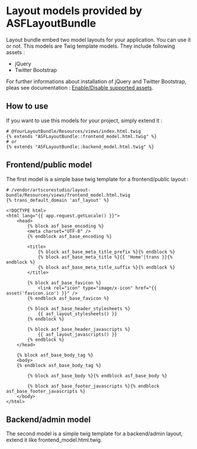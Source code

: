 # Layout models provided by ASFLayoutBundle

Layout bundle embed two model layouts for your application. You can use it or not. This models are Twig template models. They include following assets :
* jQuery
* Twitter Bootstrap 

For further informations about installation of jQuery and Twitter Bootstrap, pleas see documentation : [Enable/Disable supported assets][1].

## How to use

If you want to use this models for your project, simply extend it :

```twig
# @YourLayoutBundle/Resources/views/index.html.twig
{% extends "ASFLayoutBundle::frontend_model.html.twig" %}
# or
{% extends "ASFLayoutBundle::backend_model.html.twig" %}
```

## Frontend/public model
The first model is a simple base twig template for a frontend/public layout :

```twig
# /vendor/artscorestudio/layout-bundle/Resources/views/frontend_model.html.twig
{% trans_default_domain 'asf_layout' %}

<!DOCTYPE html>
<html lang="{{ app.request.getLocale() }}">
    <head>
    	{% block asf_base_encoding %}
        <meta charset="UTF-8" />
        {% endblock asf_base_encoding %}
        
        <title>
        	{% block asf_base_meta_title_prefix %}{% endblock %}
			{% block asf_base_meta_title %}{{ 'Home'|trans }}{% endblock %}
			{% block asf_base_meta_title_suffix %}{% endblock %}
        </title>
        
        {% block asf_base_favicon %}
        	<link rel="icon" type="image/x-icon" href="{{ asset('favicon.ico') }}" />
        {% endblock asf_base_favicon %}
        
		{% block asf_base_header_stylesheets %}
			{{ asf_layout_stylesheets() }}
		{% endblock %}
        
        {% block asf_base_header_javascripts %}
			{{ asf_layout_javascripts() }}
		{% endblock %}
    </head>
    
    {% block asf_base_body_tag %}
    <body>
    {% endblock asf_base_body_tag %}
    
    	{% block asf_base_body %}{% endblock asf_base_body %}

    	{% block asf_base_footer_javascripts %}{% endblock asf_base_footer_javascripts %}
    </body>
</html>
```

## Backend/admin model
The second model is a simple twig template for a backend/admin layout, extend it like frontend_model.html.twig.

[1]: enable-external-library.md